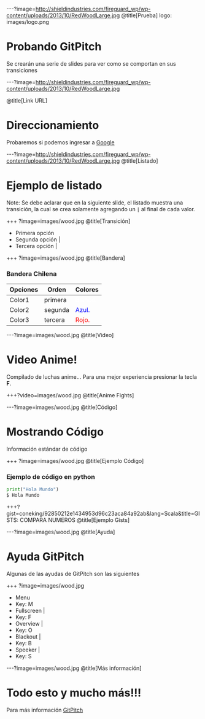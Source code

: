 ---?image=http://shieldindustries.com/fireguard_wp/wp-content/uploads/2013/10/RedWoodLarge.jpg
@title[Prueba]
logo: images/logo.png
# Probando GitPitch

Se crearán una serie de slides para ver como se comportan en sus transiciones

---?image=http://shieldindustries.com/fireguard_wp/wp-content/uploads/2013/10/RedWoodLarge.jpg

@title[Link URL]
# Direccionamiento 

Probaremos si podemos ingresar a [Google](http://www.google.cl)

---?image=http://shieldindustries.com/fireguard_wp/wp-content/uploads/2013/10/RedWoodLarge.jpg
@title[Listado]
# Ejemplo de listado
Note:
Se debe aclarar que en la siguiente slide, el listado muestra una transición, la cual se crea solamente agregando un `|` al final de cada valor.

+++ ?image=images/wood.jpg
@title[Transición]
- Primera opción
- Segunda opción |
- Tercera opción |

+++ ?image=images/wood.jpg
@title[Bandera]
### Bandera Chilena


Opciones | Orden | Colores 
 --- | --- | --- 
Color1 | primera | <span style="font-size:1em; color:white">Blanco.</span>
Color2 | segunda | <span style="font-size:1em; color:blue">Azul.</span>
Color3 | tercera | <span style="font-size:1em; color:red">Rojo.</span>

---?image=images/wood.jpg
@title[Video]
# Video Anime!

Compilado de luchas anime... Para una mejor experiencia presionar la tecla **F**.

+++?video=images/wood.jpg
@title[Anime Fights]

---?image=images/wood.jpg
@title[Código]
# Mostrando Código

Información estándar de código

+++ ?image=images/wood.jpg
@title[Ejemplo Código]
### Ejemplo de código en python

```python
print("Hola Mundo")
$ Hola Mundo
```


+++?gist=coneking/92850212e1434953d96c23aca84a92ab&lang=Scala&title=GISTS: COMPARA NUMEROS
@title[Ejemplo Gists]

---?image=images/wood.jpg
@title[Ayuda]
# Ayuda GitPitch

Algunas de las ayudas de GitPitch son las siguientes

+++ ?image=images/wood.jpg

- Menu
 - Key: M 
- Fullscreen |
 - Key: F 
- Overview |
 - Key: O 
- Blackout |
 - Key: B 
- Speeker |
 - Key: S 

---?image=images/wood.jpg
@title[Más información]
# Todo esto y mucho más!!!

Para más información [GitPitch](https://github.com/gitpitch/gitpitch)